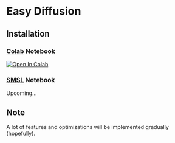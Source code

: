 # Easy Diffusion

## Installation

### [Colab](https://colab.research.google.com) Notebook
[![Open In Colab](https://colab.research.google.com/assets/colab-badge.svg)](https://colab.research.google.com/github/gh-aam/easy-diffusion/blob/main/notebooks/easy_diffusion_colab.ipynb)

### [SMSL](https://studiolab.sagemaker.aws) Notebook
Upcoming...

## Note
A lot of features and optimizations will be implemented gradually (hopefully).
